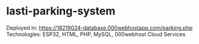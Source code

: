 # lasti-parking-system

Deployed in: https://18219024-database.000webhostapp.com/parking.php
Technologies: ESP32, HTML, PHP, MySQL, 000webhost Cloud Services
